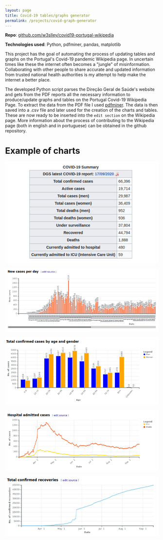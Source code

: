 ```yaml
---
layout: page
title: Covid-19 tables/graphs generator
permalink: /projects/covid-graph-generator
---
```

**Repo**: [github.com/w3slley/covid19-portugal-wikipedia](https://github.com/w3slley/covid19-portugal-wikipedia)

**Technologies used**: Python, pdfminer, pandas, matplotlib

This project has the goal of automating the process of updating tables and graphs on the Portugal's Covid-19 pandemic Wikipedia page. In uncertain times like these the internet often becomes a "jungle" of misinformation. Collaborating with other people to share accurate and updated information from trusted national health authorities is my attempt to help make the internet a better place.

The developed Python script parses the Direção Geral de Saúde's website and gets from the PDF reports all the necessary information to produce/update graphs and tables on the Portugal Covid-19 Wikipedia Page. To extract the data from the PDF file I used [pdfminer](https://github.com/euske/pdfminer). The data is then saved into a .csv file and later used for the creation of the charts and tables. These are now ready to be inserted into the `edit section` on the Wikipedia page. More information about the process of contributing to the Wikipedia page (both in english and in portuguese) can be obtained in the github repository.

# Example of charts

![](https://raw.githubusercontent.com/w3slley/covid19-portugal-wikipedia/master/images/summary.png)

![](https://raw.githubusercontent.com/w3slley/covid19-portugal-wikipedia/master/images/daily_cases.png)

![](https://raw.githubusercontent.com/w3slley/covid19-portugal-wikipedia/master/images/cases_age_gender.png)

![](https://raw.githubusercontent.com/w3slley/covid19-portugal-wikipedia/master/images/hospital_admitted.png)

![](https://raw.githubusercontent.com/w3slley/covid19-portugal-wikipedia/master/images/total_recoveries.png)
